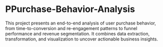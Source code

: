 # PPurchase-Behavior-Analysis
This project presents an end-to-end analysis of user purchase behavior, from time-to-conversion and re-engagement patterns to funnel performance and revenue segmentation. It combines data extraction, transformation, and visualization to uncover actionable business insights.

